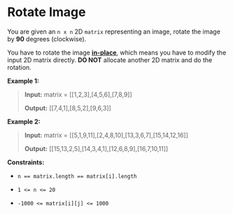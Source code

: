 # Rotate Image

You are given an <code>n x n</code> 2D <code>matrix</code> representing an image, rotate the image by **90** degrees (clockwise).

You have to rotate the image <a href="https://en.wikipedia.org/wiki/In-place_algorithm" target="_blank">**in-place**</a>, which means you have to modify the input 2D matrix directly. **DO NOT** allocate another 2D matrix and do the rotation.


**Example 1:**
>
> **Input:** matrix = [[1,2,3],[4,5,6],[7,8,9]]
>
> **Output:** [[7,4,1],[8,5,2],[9,6,3]]

**Example 2:**
>
> **Input:** matrix = [[5,1,9,11],[2,4,8,10],[13,3,6,7],[15,14,12,16]]
>
> **Output:** [[15,13,2,5],[14,3,4,1],[12,6,8,9],[16,7,10,11]]


**Constraints:**

- <code>n == matrix.length == matrix[i].length</code>

- <code>1 &lt;= n &lt;= 20</code>

- <code>-1000 &lt;= matrix[i][j] &lt;= 1000</code>
